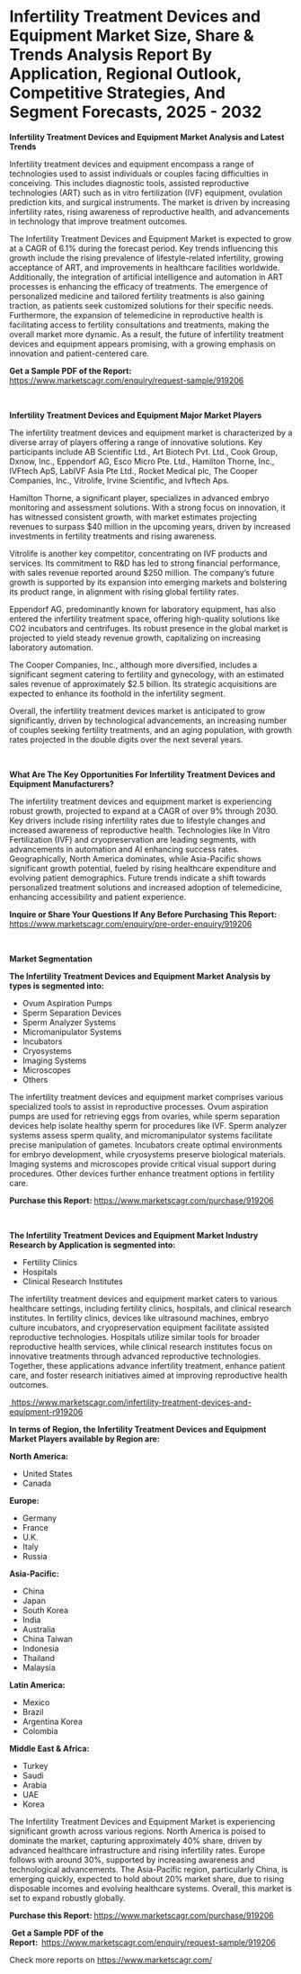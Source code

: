 <p><h1>Infertility Treatment Devices and Equipment Market Size, Share & Trends Analysis Report By Application, Regional Outlook, Competitive Strategies, And Segment Forecasts, 2025 - 2032</h1></p><p><strong>Infertility Treatment Devices and Equipment Market Analysis and Latest Trends</strong></p>
<p><p>Infertility treatment devices and equipment encompass a range of technologies used to assist individuals or couples facing difficulties in conceiving. This includes diagnostic tools, assisted reproductive technologies (ART) such as in vitro fertilization (IVF) equipment, ovulation prediction kits, and surgical instruments. The market is driven by increasing infertility rates, rising awareness of reproductive health, and advancements in technology that improve treatment outcomes.</p><p>The Infertility Treatment Devices and Equipment Market is expected to grow at a CAGR of 6.1% during the forecast period. Key trends influencing this growth include the rising prevalence of lifestyle-related infertility, growing acceptance of ART, and improvements in healthcare facilities worldwide. Additionally, the integration of artificial intelligence and automation in ART processes is enhancing the efficacy of treatments. The emergence of personalized medicine and tailored fertility treatments is also gaining traction, as patients seek customized solutions for their specific needs. Furthermore, the expansion of telemedicine in reproductive health is facilitating access to fertility consultations and treatments, making the overall market more dynamic. As a result, the future of infertility treatment devices and equipment appears promising, with a growing emphasis on innovation and patient-centered care.</p></p>
<p><strong>Get a Sample PDF of the Report:&nbsp;</strong> <a href="https://www.marketscagr.com/enquiry/request-sample/919206?utm_campaign=2462&utm_medium=2&utm_source=Github&utm_content=ia&utm_term=03032025&utm_id=infertility-treatment-devices-and-equipment">https://www.marketscagr.com/enquiry/request-sample/919206</a></p>
<p>&nbsp;</p>
<p><strong>Infertility Treatment Devices and Equipment Major Market Players</strong></p>
<p><p>The infertility treatment devices and equipment market is characterized by a diverse array of players offering a range of innovative solutions. Key participants include AB Scientific Ltd., Art Biotech Pvt. Ltd., Cook Group, Dxnow, Inc., Eppendorf AG, Esco Micro Pte. Ltd., Hamilton Thorne, Inc., IVFtech ApS, LabIVF Asia Pte Ltd., Rocket Medical plc, The Cooper Companies, Inc., Vitrolife, Irvine Scientific, and Ivftech Aps.</p><p>Hamilton Thorne, a significant player, specializes in advanced embryo monitoring and assessment solutions. With a strong focus on innovation, it has witnessed consistent growth, with market estimates projecting revenues to surpass $40 million in the upcoming years, driven by increased investments in fertility treatments and rising awareness.</p><p>Vitrolife is another key competitor, concentrating on IVF products and services. Its commitment to R&D has led to strong financial performance, with sales revenue reported around $250 million. The company’s future growth is supported by its expansion into emerging markets and bolstering its product range, in alignment with rising global fertility rates.</p><p>Eppendorf AG, predominantly known for laboratory equipment, has also entered the infertility treatment space, offering high-quality solutions like CO2 incubators and centrifuges. Its robust presence in the global market is projected to yield steady revenue growth, capitalizing on increasing laboratory automation.</p><p>The Cooper Companies, Inc., although more diversified, includes a significant segment catering to fertility and gynecology, with an estimated sales revenue of approximately $2.5 billion. Its strategic acquisitions are expected to enhance its foothold in the infertility segment.</p><p>Overall, the infertility treatment devices market is anticipated to grow significantly, driven by technological advancements, an increasing number of couples seeking fertility treatments, and an aging population, with growth rates projected in the double digits over the next several years.</p></p>
<p>&nbsp;</p>
<p><strong>What Are The Key Opportunities For Infertility Treatment Devices and Equipment Manufacturers?</strong></p>
<p><p>The infertility treatment devices and equipment market is experiencing robust growth, projected to expand at a CAGR of over 9% through 2030. Key drivers include rising infertility rates due to lifestyle changes and increased awareness of reproductive health. Technologies like In Vitro Fertilization (IVF) and cryopreservation are leading segments, with advancements in automation and AI enhancing success rates. Geographically, North America dominates, while Asia-Pacific shows significant growth potential, fueled by rising healthcare expenditure and evolving patient demographics. Future trends indicate a shift towards personalized treatment solutions and increased adoption of telemedicine, enhancing accessibility and patient experience.</p></p>
<p><strong>Inquire or Share Your Questions If Any Before Purchasing This Report:</strong> <a href="https://www.marketscagr.com/enquiry/pre-order-enquiry/919206?utm_campaign=2462&utm_medium=2&utm_source=Github&utm_content=ia&utm_term=03032025&utm_id=infertility-treatment-devices-and-equipment">https://www.marketscagr.com/enquiry/pre-order-enquiry/919206</a></p>
<p>&nbsp;</p>
<p><strong>Market Segmentation</strong></p>
<p><strong>The Infertility Treatment Devices and Equipment Market Analysis by types is segmented into:</strong></p>
<p><ul><li>Ovum Aspiration Pumps</li><li>Sperm Separation Devices</li><li>Sperm Analyzer Systems</li><li>Micromanipulator Systems</li><li>Incubators</li><li>Cryosystems</li><li>Imaging Systems</li><li>Microscopes</li><li>Others</li></ul></p>
<p><p>The infertility treatment devices and equipment market comprises various specialized tools to assist in reproductive processes. Ovum aspiration pumps are used for retrieving eggs from ovaries, while sperm separation devices help isolate healthy sperm for procedures like IVF. Sperm analyzer systems assess sperm quality, and micromanipulator systems facilitate precise manipulation of gametes. Incubators create optimal environments for embryo development, while cryosystems preserve biological materials. Imaging systems and microscopes provide critical visual support during procedures. Other devices further enhance treatment options in fertility care.</p></p>
<p><strong>Purchase this Report:&nbsp;</strong><a href="https://www.marketscagr.com/purchase/919206?utm_campaign=2462&utm_medium=2&utm_source=Github&utm_content=ia&utm_term=03032025&utm_id=infertility-treatment-devices-and-equipment">https://www.marketscagr.com/purchase/919206</a></p>
<p>&nbsp;</p>
<p><strong>The Infertility Treatment Devices and Equipment Market Industry Research by Application is segmented into:</strong></p>
<p><ul><li>Fertility Clinics</li><li>Hospitals</li><li>Clinical Research Institutes</li></ul></p>
<p><p>The infertility treatment devices and equipment market caters to various healthcare settings, including fertility clinics, hospitals, and clinical research institutes. In fertility clinics, devices like ultrasound machines, embryo culture incubators, and cryopreservation equipment facilitate assisted reproductive technologies. Hospitals utilize similar tools for broader reproductive health services, while clinical research institutes focus on innovative treatments through advanced reproductive technologies. Together, these applications advance infertility treatment, enhance patient care, and foster research initiatives aimed at improving reproductive health outcomes.</p></p>
<p><a href="https://www.marketscagr.com/infertility-treatment-devices-and-equipment-r919206?utm_campaign=2462&utm_medium=2&utm_source=Github&utm_content=ia&utm_term=03032025&utm_id=infertility-treatment-devices-and-equipment">&nbsp;https://www.marketscagr.com/infertility-treatment-devices-and-equipment-r919206</a></p>
<p><strong>In terms of Region, the Infertility Treatment Devices and Equipment Market Players available by Region are:</strong></p>
<p>
    <p> <strong> North America: </strong>
        <ul>
            <li>United States</li>
            <li>Canada</li>
        </ul>
        </p> 
    <p> <strong> Europe: </strong>
        <ul>
            <li>Germany</li>
            <li>France</li>
            <li>U.K.</li>
            <li>Italy</li>
            <li>Russia</li>
        </ul>
        </p> 
    <p> <strong> Asia-Pacific: </strong>
        <ul>
            <li>China</li>
            <li>Japan</li>
            <li>South Korea</li>
            <li>India</li>
            <li>Australia</li>
            <li>China Taiwan</li>
            <li>Indonesia</li>
            <li>Thailand</li>
            <li>Malaysia</li>
        </ul>
        </p> 
    <p> <strong> Latin America: </strong>
        <ul>
            <li>Mexico</li>
            <li>Brazil</li>
            <li>Argentina Korea</li>
            <li>Colombia</li>
        </ul>
        </p> 
    <p> <strong> Middle East & Africa: </strong>
        <ul>
            <li>Turkey</li>
            <li>Saudi</li>
            <li>Arabia</li>
            <li>UAE</li>
            <li>Korea</li>
        </ul>
    </p>
    </p>
<p><p>The Infertility Treatment Devices and Equipment Market is experiencing significant growth across various regions. North America is poised to dominate the market, capturing approximately 40% share, driven by advanced healthcare infrastructure and rising infertility rates. Europe follows with around 30%, supported by increasing awareness and technological advancements. The Asia-Pacific region, particularly China, is emerging quickly, expected to hold about 20% market share, due to rising disposable incomes and evolving healthcare systems. Overall, this market is set to expand robustly globally.</p></p>
<p><strong>Purchase this Report: </strong><a href="https://www.marketscagr.com/purchase/919206?utm_campaign=2462&utm_medium=2&utm_source=Github&utm_content=ia&utm_term=03032025&utm_id=infertility-treatment-devices-and-equipment">https://www.marketscagr.com/purchase/919206</a></p>
<p>&nbsp;<strong>Get a Sample PDF of the Report:&nbsp;&nbsp;</strong><a href="https://www.marketscagr.com/enquiry/request-sample/919206?utm_campaign=2462&utm_medium=2&utm_source=Github&utm_content=ia&utm_term=03032025&utm_id=infertility-treatment-devices-and-equipment">https://www.marketscagr.com/enquiry/request-sample/919206</a></p>
<p><strong></strong></p>
<p>Check more reports on <a href="https://www.marketscagr.com/?utm_campaign=2462&utm_medium=2&utm_source=Github&utm_content=ia&utm_term=03032025&utm_id=infertility-treatment-devices-and-equipment">https://www.marketscagr.com/</a></p>
